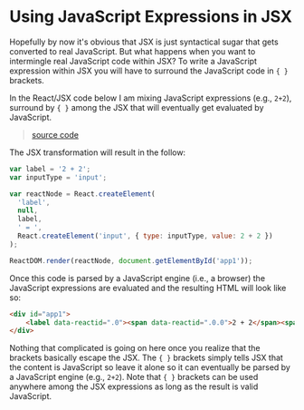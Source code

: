 # Using JavaScript Expressions in JSX

Hopefully by now it's obvious that JSX is just syntactical sugar that gets converted to real JavaScript. But what happens when you want to intermingle real JavaScript code within JSX? To write a JavaScript expression within JSX you will have to surround the JavaScript code in `{ }` brackets.

In the React/JSX code below I am mixing JavaScript expressions (e.g., `2+2`), surround by `{ }` among the JSX that will eventually get evaluated by JavaScript.

> [source code](https://jsfiddle.net/9x24jp95/#tabs=js,result,html,resources)

The JSX transformation will result in the follow:

```js
var label = '2 + 2';
var inputType = 'input';

var reactNode = React.createElement(
  'label',
  null,
  label,
  ' = ',
  React.createElement('input', { type: inputType, value: 2 + 2 })
);

ReactDOM.render(reactNode, document.getElementById('app1'));
```

Once this code is parsed by a JavaScript engine (i.e., a browser) the JavaScript expressions are evaluated and the resulting HTML will look like so:

```html
<div id="app1">
    <label data-reactid=".0"><span data-reactid=".0.0">2 + 2</span><span data-reactid=".0.1"> = </span><input type="input" value="4" data-reactid=".0.2"></label>
</div>
```

Nothing that complicated is going on here once you realize that the brackets basically escape the JSX. The `{ }` brackets simply tells JSX that the content is JavaScript so leave it alone so it can eventually be parsed by a JavaScript engine (e.g., `2+2`). Note that `{ }` brackets can be used anywhere among the JSX expressions as long as the result is valid JavaScript.
